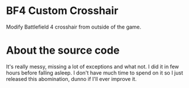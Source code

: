 # BF4 Custom Crosshair
Modify Battlefield 4 crosshair from outside of the game.

# About the source code
It's really messy, missing a lot of exceptions and what not. I did it in few hours before falling asleep. I don't have much time to spend on it so I just released this abomination, dunno if I'll ever improve it.
